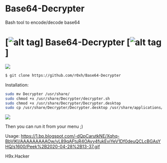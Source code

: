 # Base64-Decrypter
Bash tool to encode/decode base64

# [![alt tag](http://icons.iconarchive.com/icons/dakirby309/simply-styled/32/OS-Linux-icon.png)] Base64-Decrypter [![alt tag](http://icons.iconarchive.com/icons/dakirby309/simply-styled/32/OS-Linux-icon.png)]

<img src="https://i.imgur.com/Ph4c5em.png" data-canonical-src="https://i.imgur.com/Ph4c5em.png" style="max-width:100%;">

```bash
$ git clone https://github.com/r0xh/Base64-Decrypter
```

Installation: 
```bash
sudo mv Decrypter /usr/share/
sudo chmod +x /usr/share/Decrypter/decrypter.sh
sudo chmod +x /usr/share/Decrypter/Decrypter.desktop
sudo cp /usr/share/Decrypter/Decrypter.desktop /usr/share/applications/
```

<img src="https://i.imgur.com/3vXmfuD.gif" data-canonical-src="https://i.imgur.com/3vXmfuD.gif" style="max-width:100%;">

Then you can run it from your menu ;)

Usage:
https://1.bp.blogspot.com/-dQpCarutkNE/Xqhq-BbVlKI/AAAAAAAAAOw/vL89qAFtuR4OAyv4fukEviYeV1Df0deuQCLcBGAsYHQ/s1600/Peek%2B2020-04-28%2B13-37.gif




H9x.Hacker
